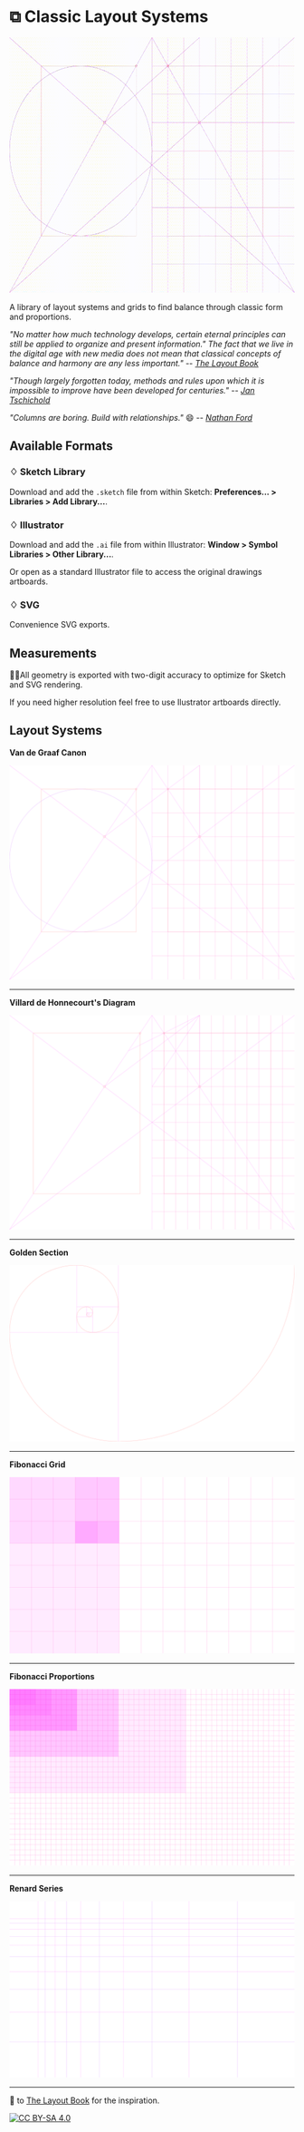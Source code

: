 # ⧉ Classic Layout Systems

<img src="resources/composition-clip.gif" width="600" height="450" />

A library of layout systems and grids to find balance through classic form and proportions.

*"No matter how much technology develops, certain eternal principles can still be applied to organize and present information." 
The fact that we live in the digital age with new media does not mean that classical concepts of balance and harmony are any less important."* -- <cite>[The Layout Book][1]</cite>

*"Though largely forgotten today, methods and rules upon which it is impossible to improve have been developed for centuries."* -- <cite>[Jan Tschichold][2]</cite>

*"Columns are boring. Build with relationships."* 😄 -- <cite>[Nathan Ford][3]</cite>


## Available Formats

### ♢ Sketch Library
Download and add the `.sketch` file from within Sketch: **Preferences... > Libraries > Add Library...**.

### ♢ Illustrator
Download and add the `.ai` file from within Illustrator: **Window > Symbol Libraries > Other Library...**.

Or open as a standard Illustrator file to access the original drawings artboards.

### ♢ SVG
Convenience SVG exports.

## Measurements
🔢📐All geometry is exported with two-digit accuracy to optimize for Sketch and SVG rendering.

If you need higher resolution feel free to use Ilustrator artboards directly.


## Layout Systems

**Van de Graaf Canon** 
 
<img src="svg/01 - Van de Graaf Canon.svg" />

---

**Villard de Honnecourt's Diagram** 

<img src="svg/04 - Villard de Honnecourt's Diagram 12x12.svg" />

---

 **Golden Section** 
 
<img src="svg/05 - Golden Section.svg" />

---
 
**Fibonacci Grid** 
 
<img src="svg/06 - Fibonacci Grid.svg" />

---

**Fibonacci Proportions** 

<img src="svg/07 - Fibonacci Proportions.svg" />

---

**Renard Series** 

<img src="svg/09 - Renard Series R10.svg" />

---

🙏 to [The Layout Book][1] for the inspiration.

[1]: https://www.bloomsbury.com/uk/the-layout-book-9781472568236/
[2]: https://en.wikipedia.org/wiki/Canons_of_page_construction
[3]: https://alistapart.com/article/content-out-layout/

[![CC BY-SA 4.0][cc-by-sa-shield]][cc-by-sa]


[cc-by-sa]: http://creativecommons.org/licenses/by-sa/4.0/
[cc-by-sa-shield]: https://img.shields.io/badge/License-CC%20BY--SA%204.0-lightgrey.svg
